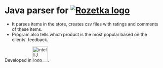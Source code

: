 # Java parser for <a href="https://rozetka.com.ua/ua/" target="_blank"><img src="https://i2.rozetka.ua/logos/0/113.png" alt="Rozetka logo"/></a>


- It parses items in the store, creates csv files with ratings and comments of these items.
- Program also tells which product is the most popular based on the clients' feedback.

Developed in <img width="50px" src="https://pbs.twimg.com/profile_images/803204448675856388/6eqoPNuy_400x400.jpg" alt="intelliJ logo"/>.

